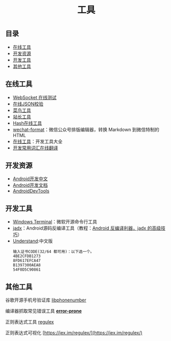 <h1 align="center">工具<h1>

## 目录
* [在线工具](#在线工具)
* [开发资源](#开发资源)
* [开发工具](#开发工具)
* [其他工具](#其他工具)

## 在线工具
* [WebSocket 在线测试](http://www.blue-zero.com/WebSocket/)
* [在线JSON校验](http://www.bejson.com/)
* [菜鸟工具](https://c.runoob.com/)
* [站长工具](http://tool.chinaz.com/)
* [Hash在线工具](https://1024tools.com/hash)
* [wechat-format](https://github.com/lyricat/wechat-format)：微信公众号排版编辑器，转换 Markdown 到微信特制的 HTML
* [在线工具](https://tool.lu)：开发工具大全
* [开发常用词汇在线翻译](https://i18ns.com)


## 开发资源
* [Android开发中文](https://developer.android.google.cn/)
* [Android开发文档](https://developer.android.google.cn/reference/packages)
* [AndroidDevTools](https://www.androiddevtools.cn/)


## 开发工具
* [Windows Terminal](https://github.com/microsoft/Terminal)：微软开源命令行工具
* [jadx](https://github.com/skylot/jadx)：Android源码反编译工具（教程：[Android 反编译利器，jadx 的高级技巧](https://www.jianshu.com/p/e5b021df2170)）
* [Understand](http://scitools.com/download/chinese/):中文版
    ```
    输入证书CODE(32/64 都可用)：以下选一个。
    4BE2CFDB1273 
    8FD617EFCA47 
    B1397300AEA8 
    54F0D5C90861
    ```


## 其他工具
谷歌开源手机号验证库
[libphonenumber](https://github.com/googlei18n/libphonenumber)

编译器抓取常见错误工具
[**error-prone**](https://github.com/google/error-prone)

正则表达式工具
[regulex](https://github.com/CJex/regulex)

正则表达式可视化
[https://jex.im/regulex/](https://jex.im/regulex/)